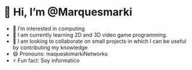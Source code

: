  # 👋 Hi, I’m @Marquesmarki
- 👀 I’m interested in computing
- 🌱 I am currently learning 2D and 3D video game programming.
- 💞️ I am looking to collaborate on small projects in which I can be useful by contributing my knowledge
- 😄 Pronouns: maqueskimarkiNetworks
- ⚡ Fun fact: Soy informatico

<!-- 📫 How to reach me por internet -->
<!---
Marquesmarki/Marquesmarki is a ✨ special ✨ repository because its `README.md` (this file) appears on your GitHub profile.
You can click the Preview link to take a look at your changes.
--->
